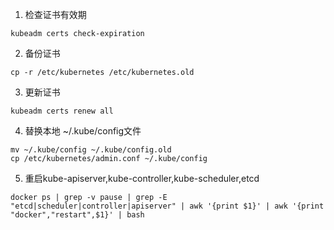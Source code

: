 1. 检查证书有效期
```
kubeadm certs check-expiration
```

2. 备份证书
```
cp -r /etc/kubernetes /etc/kubernetes.old
```

3. 更新证书
```
kubeadm certs renew all
```

4. 替换本地 ~/.kube/config文件
```
mv ~/.kube/config ~/.kube/config.old
cp /etc/kubernetes/admin.conf ~/.kube/config
```

5. 重启kube-apiserver,kube-controller,kube-scheduler,etcd
```
docker ps | grep -v pause | grep -E "etcd|scheduler|controller|apiserver" | awk '{print $1}' | awk '{print "docker","restart",$1}' | bash
```
